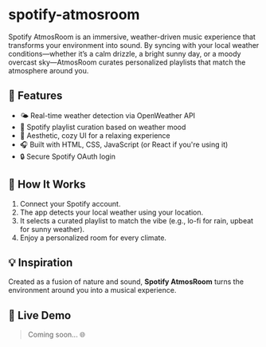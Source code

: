 # spotify-atmosroom
Spotify AtmosRoom is an immersive, weather-driven music experience that transforms your environment into sound. By syncing with your local weather conditions—whether it’s a calm drizzle, a bright sunny day, or a moody overcast sky—AtmosRoom curates personalized playlists that match the atmosphere around you.

## 🌟 Features

- 🌤️ Real-time weather detection via OpenWeather API
- 🎵 Spotify playlist curation based on weather mood
- 🎨 Aesthetic, cozy UI for a relaxing experience
- 🎧 Built with HTML, CSS, JavaScript (or React if you're using it)
- 🔒 Secure Spotify OAuth login

## 🚀 How It Works

1. Connect your Spotify account.
2. The app detects your local weather using your location.
3. It selects a curated playlist to match the vibe (e.g., lo-fi for rain, upbeat for sunny weather).
4. Enjoy a personalized room for every climate.

## 💡 Inspiration

Created as a fusion of nature and sound, **Spotify AtmosRoom** turns the environment around you into a musical experience.

## 🔗 Live Demo

> Coming soon... 🌐

